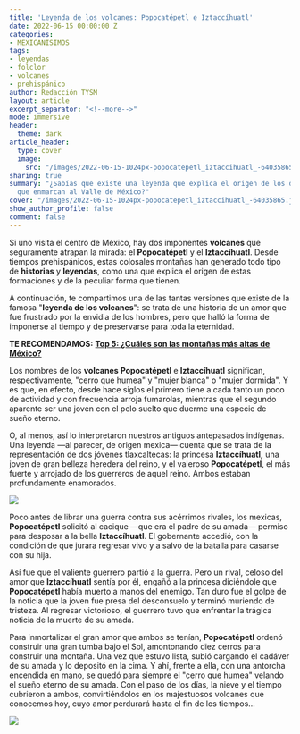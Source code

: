 ```yaml
---
title: 'Leyenda de los volcanes: Popocatépetl e Iztaccíhuatl'
date: 2022-06-15 00:00:00 Z
categories:
- MEXICANISIMOS
tags:
- leyendas
- folclor
- volcanes
- prehispánico
author: Redacción TYSM
layout: article
excerpt_separator: "<!--more-->"
mode: immersive
header:
  theme: dark
article_header:
  type: cover
  image:
    src: "/images/2022-06-15-1024px-popocatepetl_iztaccihuatl_-64035865.jpeg"
sharing: true
summary: "¿Sabías que existe una leyenda que explica el origen de los dos volcanes
  que enmarcan al Valle de México?"
cover: "/images/2022-06-15-1024px-popocatepetl_iztaccihuatl_-64035865.jpeg"
show_author_profile: false
comment: false
---
```


Si uno visita el centro de México, hay dos imponentes **volcanes** que seguramente atrapan la mirada: el **Popocatépetl** y el **Iztaccíhuatl**. Desde tiempos prehispánicos, estas colosales montañas han generado todo tipo de **historias** y **leyendas**, como una que explica el origen de estas formaciones y de la peculiar forma que tienen.

A continuación, te compartimos una de las tantas versiones que existe de la famosa "**leyenda de los volcanes**": se trata de una historia de un amor que fue frustrado por la envidia de los hombres, pero que halló la forma de imponerse al tiempo y de preservarse para toda la eternidad.

**TE RECOMENDAMOS:** [**Top 5: ¿Cuáles son las montañas más altas de México?**](https://blog.tonoysumariachi.com/mexicanisimos/2022/07/26/top-5-las-montanas-mas-altas-de-mexico.html)

Los nombres de los **volcanes** **Popocatépetl** e **Iztaccíhuatl** significan, respectivamente, "cerro que humea" y "mujer blanca" o "mujer dormida". Y es que, en efecto, desde hace siglos el primero tiene a cada tanto un poco de actividad y con frecuencia arroja fumarolas, mientras que el segundo aparente ser una joven con el pelo suelto que duerme una especie de sueño eterno.

O, al menos, así lo interpretaron nuestros antiguos antepasados indígenas. Una leyenda —al parecer, de origen mexica— cuenta que se trata de la representación de dos jóvenes tlaxcaltecas: la princesa **Iztaccíhuatl,** una joven de gran belleza heredera del reino, y el valeroso **Popocatépetl**, el más fuerte y arrojado de los guerreros de aquel reino. Ambos estaban profundamente enamorados.

![](https://upload.wikimedia.org/wikipedia/commons/8/86/Iztaccihuatl-Popocatepetl_en_vista_a%C3%A9rea.jpg)

Poco antes de librar una guerra contra sus acérrimos rivales, los mexicas, **Popocatépetl** solicitó al cacique —que era el padre de su amada— permiso para desposar a la bella **Iztaccíhuatl**. El gobernante accedió, con la condición de que jurara regresar vivo y a salvo de la batalla para casarse con su hija.

Así fue que el valiente guerrero partió a la guerra. Pero un rival, celoso del amor que **Iztaccíhuatl** sentía por él, engañó a la princesa diciéndole que **Popocatépetl** había muerto a manos del enemigo. Tan duro fue el golpe de la noticia que la joven fue presa del desconsuelo y terminó muriendo de tristeza. Al regresar victorioso, el guerrero tuvo que enfrentar la trágica noticia de la muerte de su amada.

Para inmortalizar el gran amor que ambos se tenían, **Popocatépetl** ordenó construir una gran tumba bajo el Sol, amontonando diez cerros para construir una montaña. Una vez que estuvo lista, subió cargando el cadáver de su amada y lo depositó en la cima. Y ahí, frente a ella, con una antorcha encendida en mano, se quedó para siempre el "cerro que humea" velando el sueño eterno de su amada. Con el paso de los días, la nieve y el tiempo cubrieron a ambos, convirtiéndolos en los majestuosos volcanes que conocemos hoy, cuyo amor perdurará hasta el fin de los tiempos…

![](https://i.pinimg.com/originals/ee/af/a4/eeafa408f627d7add5fd55277b68da2f.jpg)
